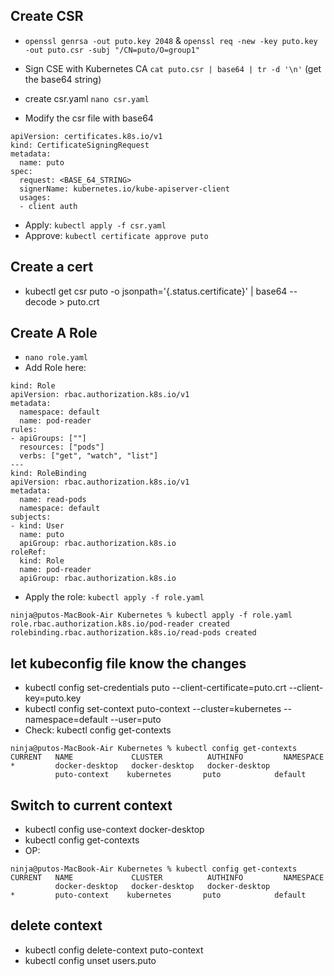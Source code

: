 ## Create CSR
- ```openssl genrsa -out puto.key 2048``` & ```openssl req -new -key puto.key -out puto.csr -subj "/CN=puto/O=group1"```

- Sign CSE with Kubernetes CA
```cat puto.csr | base64 | tr -d '\n'``` (get the base64 string)

- create csr.yaml
```nano csr.yaml```

- Modify the csr file with base64
```
apiVersion: certificates.k8s.io/v1
kind: CertificateSigningRequest
metadata:
  name: puto
spec:
  request: <BASE_64_STRING>
  signerName: kubernetes.io/kube-apiserver-client
  usages:
  - client auth
```

- Apply: ```kubectl apply -f csr.yaml```
- Approve: ```kubectl certificate approve puto```

## Create a cert
- kubectl get csr puto -o jsonpath='{.status.certificate}' | base64 --decode > puto.crt


## Create A Role
- ```nano role.yaml```
- Add Role here:
```
kind: Role
apiVersion: rbac.authorization.k8s.io/v1
metadata:
  namespace: default
  name: pod-reader
rules:
- apiGroups: [""]
  resources: ["pods"]
  verbs: ["get", "watch", "list"]
---
kind: RoleBinding
apiVersion: rbac.authorization.k8s.io/v1
metadata:
  name: read-pods
  namespace: default
subjects:
- kind: User
  name: puto
  apiGroup: rbac.authorization.k8s.io
roleRef:
  kind: Role
  name: pod-reader
  apiGroup: rbac.authorization.k8s.io
```

- Apply the role: ```kubectl apply -f role.yaml```
```
ninja@putos-MacBook-Air Kubernetes % kubectl apply -f role.yaml                                                           
role.rbac.authorization.k8s.io/pod-reader created
rolebinding.rbac.authorization.k8s.io/read-pods created
```

## let kubeconfig file know the changes
- kubectl config set-credentials puto --client-certificate=puto.crt --client-key=puto.key
- kubectl config set-context puto-context --cluster=kubernetes --namespace=default --user=puto
- Check: kubectl config get-contexts
``` 
ninja@putos-MacBook-Air Kubernetes % kubectl config get-contexts                                                                   
CURRENT   NAME             CLUSTER          AUTHINFO         NAMESPACE
*         docker-desktop   docker-desktop   docker-desktop   
          puto-context    kubernetes       puto            default
```

## Switch to current context
- kubectl config use-context docker-desktop
- kubectl config get-contexts
- OP:
```
ninja@putos-MacBook-Air Kubernetes % kubectl config get-contexts             
CURRENT   NAME             CLUSTER          AUTHINFO         NAMESPACE
          docker-desktop   docker-desktop   docker-desktop   
*         puto-context    kubernetes       puto            default
```

## delete context
- kubectl config delete-context puto-context
- kubectl config unset users.puto

